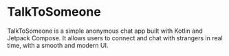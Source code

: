 # TalkToSomeone
TalkToSomeone is a simple anonymous chat app built with Kotlin and Jetpack Compose. It allows users to connect and chat with strangers in real time, with a smooth and modern UI. 

